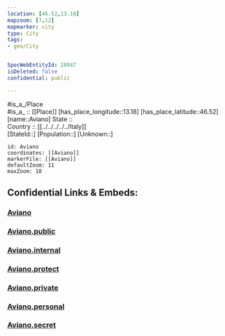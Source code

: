 ```yaml
---
location: [46.52,13.18] 
mapzoom: [7,12] 
mapmarker: city 
type: City
tags:
- geo/City


SpocWebEntityId: 28947
isDeleted: false
confidential: public

---
```

#is_a_/Place  
#is_a_ :: [[Place]] 
[has_place_longitude::13.18] 
[has_place_latitude::46.52] 
[name::Aviano] 
State ::  
Country :: [[../../../../../Italy]]  
[StateId::] 
[Population::] 
[Unknown::] 


```leaflet
id: Aviano
coordinates: [[Aviano]] 
markerFile: [[Aviano]] 
defaultZoom: 11 
maxZoom: 18
```


## Confidential Links & Embeds: 

### [Aviano](/_Standards/Earth/Continent/Europe/Europe~South/Italy/regions~Italy/Friuli-Venezia_Giulia/Udine.Province/City/Aviano.md) 

### [Aviano.public](/_public/Earth/Continent/Europe/Europe~South/Italy/regions~Italy/Friuli-Venezia_Giulia/Udine.Province/City/Aviano.public.md) 

### [Aviano.internal](/_internal/Earth/Continent/Europe/Europe~South/Italy/regions~Italy/Friuli-Venezia_Giulia/Udine.Province/City/Aviano.internal.md) 

### [Aviano.protect](/_protect/Earth/Continent/Europe/Europe~South/Italy/regions~Italy/Friuli-Venezia_Giulia/Udine.Province/City/Aviano.protect.md) 

### [Aviano.private](/_private/Earth/Continent/Europe/Europe~South/Italy/regions~Italy/Friuli-Venezia_Giulia/Udine.Province/City/Aviano.private.md) 

### [Aviano.personal](/_personal/Earth/Continent/Europe/Europe~South/Italy/regions~Italy/Friuli-Venezia_Giulia/Udine.Province/City/Aviano.personal.md) 

### [Aviano.secret](/_secret/Earth/Continent/Europe/Europe~South/Italy/regions~Italy/Friuli-Venezia_Giulia/Udine.Province/City/Aviano.secret.md)


